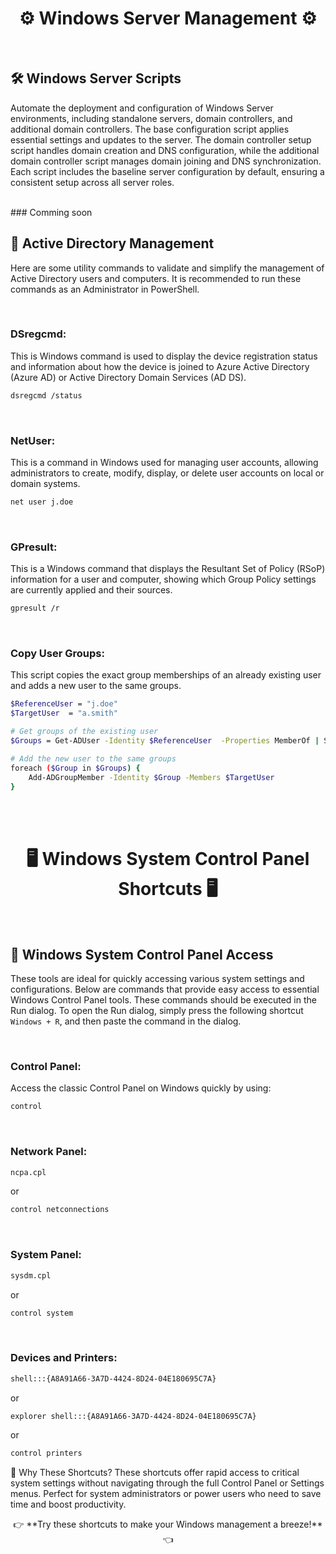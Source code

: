 <div align="center">

# ⚙️ Windows Server Management ⚙️

<br/>
</div>

## 🛠️ Windows Server Scripts
Automate the deployment and configuration of Windows Server environments, including standalone servers, domain controllers, and additional domain controllers. The base configuration script applies essential settings and updates to the server. The domain controller setup script handles domain creation and DNS configuration, while the additional domain controller script manages domain joining and DNS synchronization. Each script includes the baseline server configuration by default, ensuring a consistent setup across all server roles.

<br>
### Comming soon

## 🏢 Active Directory Management
Here are some utility commands to validate and simplify the management of Active Directory users and computers. It is recommended to run these commands as an Administrator in PowerShell.

<br>

### DSregcmd:
This is Windows command is used to display the device registration status and information about how the device is joined to Azure Active Directory (Azure AD) or Active Directory Domain Services (AD DS).
```bash
dsregcmd /status
```

<br>

### NetUser:
This is a command in Windows used for managing user accounts, allowing administrators to create, modify, display, or delete user accounts on local or domain systems.
```bash
net user j.doe
```

<br>

### GPresult:
This is a Windows command that displays the Resultant Set of Policy (RSoP) information for a user and computer, showing which Group Policy settings are currently applied and their sources.
```bash
gpresult /r
```

<br>

### Copy User Groups:
This script copies the exact group memberships of an already existing user and adds a new user to the same groups.
```bash
$ReferenceUser = "j.doe"
$TargetUser  = "a.smith"

# Get groups of the existing user
$Groups = Get-ADUser -Identity $ReferenceUser  -Properties MemberOf | Select-Object -ExpandProperty MemberOf

# Add the new user to the same groups
foreach ($Group in $Groups) {
    Add-ADGroupMember -Identity $Group -Members $TargetUser 
}
```

<br>
<br>

<div align="center">

# 🖥️ Windows System Control Panel Shortcuts 🖥️

<br/>
</div>

## 🔧 Windows System Control Panel Access
These tools are ideal for quickly accessing various system settings and configurations. Below are commands that provide easy access to essential Windows Control Panel tools. These commands should be executed in the Run dialog. To open the Run dialog, simply press the following shortcut `Windows + R`, and then paste the command in the dialog.

<br>

### Control Panel:
Access the classic Control Panel on Windows quickly by using:
```bash
control
```

<br>

### Network Panel:
```bash
ncpa.cpl
```
or
```bash
control netconnections
```

<br>

### System Panel:
```bash
sysdm.cpl
```
or
```bash
control system
```

<br>

### Devices and Printers:
```bash
shell:::{A8A91A66-3A7D-4424-8D24-04E180695C7A}
```
or
```bash
explorer shell:::{A8A91A66-3A7D-4424-8D24-04E180695C7A}
```
or
```bash
control printers
```

🚀 Why These Shortcuts?
These shortcuts offer rapid access to critical system settings without navigating through the full Control Panel or Settings menus. Perfect for system administrators or power users who need to save time and boost productivity.

<div align="center"> <p>👉 **Try these shortcuts to make your Windows management a breeze!** 👈</p></div>
